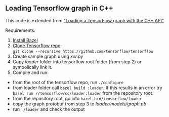 ## Loading Tensorflow graph in C++

This code is extended from ["Loading a TensorFlow graph with the C++ API"](https://medium.com/jim-fleming/loading-a-tensorflow-graph-with-the-c-api-4caaff88463f#.6dgk6x8d6)

Requirements:

1. [Install Bazel](https://bazel.build/versions/master/docs/install.html)
2. [Clone Tensorflow repo](https://github.com/tensorflow/tensorflow): <br/>
`git clone --recursive https://github.com/tensorflow/tensorflow`
3. Create sample graph using _xor.py_
4. Copy _loader_ folder into tensorflow root folder (from step 2) or symbolically link it.
5. Compile and run:
  - from the root of the tensorflow repo, run `./configure`
  - from loader folder call `bazel build :loader`. If this results in an error try `bazel run //tensorflow/cc/loader:loader` from the repository root. 
  - from the repository root, go into `bazel-bin/tensorflow/loader`
  - copy the graph protobuf from step 3 to _loader/models/graph.pb_
  - run `./loader` and check the output
